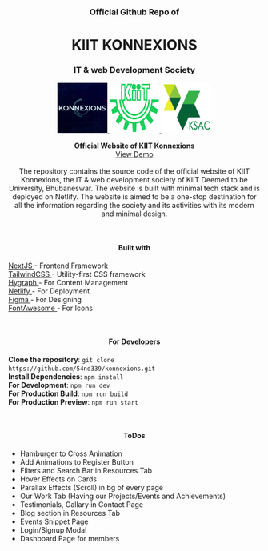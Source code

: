 <h3 align="center">Official Github Repo of</h3>
<h1 align="center">KIIT KONNEXIONS</h1>
<h3 align="center">IT & web Development Society</h3>

<p align="center">
  <a href="https://konnexions.netlify.app">
    <img src="public/logos/grplogo2.png" alt="Konnexions Logo" width="100" height="100">
  </a>
  <a href="https://kiit.ac.in/">
    <img src="public/logos/kiit-logo-png.png" alt="KIIT Logo" width="100" height="100">
  </a>
  <a href="https://ksac.kiit.ac.in/">
    <img src="public/logos/KSAC_logo.png" alt="KSAC_logo" width="100" height="100">
  </a>
</p>

<p align="center">
  <strong>Official Website of KIIT Konnexions</strong> <br />
  <a href="https://konnexions.netlify.app">View Demo</a>
  <br />
  <br />
  The repository contains the source code of the official website of KIIT Konnexions, the IT & web development society of KIIT Deemed to be University, Bhubaneswar. The website is built with minimal tech stack and is deployed on Netlify. The website is aimed to be a one-stop destination for all the information regarding the society and its activities with its modern and minimal design.
</p>
<br />

<h4 align="center">Built with</h4>
<p>
  <a href="https://nextjs.org/"> NextJS </a> - Frontend Framework <br />
  <a href="https://tailwindcss.com/"> TailwindCSS </a> - Utility-first CSS framework <br />
  <a href="https://hyvor.com/hygraph"> Hygraph </a> - For Content Management <br />
  <a href="https://www.netlify.com/"> Netlify </a> - For Deployment <br />
  <a href="https://www.figma.com/"> Figma </a> - For Designing <br />
  <a href="https://fontawesome.com/"> FontAwesome </a> - For Icons <br />
</p>
<br />

<h4 align="center">For Developers</h4>
<p>
  <strong>Clone the repository</strong>:
  <code>git clone https://github.com/54nd339/konnexions.git</code> <br />
  <strong>Install Dependencies</strong>:
  <code>npm install</code> <br />
  <strong>For Development</strong>: 
  <code>npm run dev</code> <br />
  <strong>For Production Build</strong>:
  <code>npm run build</code> <br />
  <strong>For Production Preview</strong>:
  <code>npm run start</code> <br />
</p>
<br />

<h4 align="center">ToDos</h4>
<p>
  <ul>
    <li> Hamburger to Cross Animation </li>
    <li> Add Animations to Register Button </li>
    <li> Filters and Search Bar in Resources Tab </li>
    <li> Hover Effects on Cards </li>
    <li> Parallax Effects (Scroll) in bg of every page </li>
    <li> Our Work Tab (Having our Projects/Events and Achievements) </li>
    <li> Testimonials, Gallary in Contact Page </li>
    <li> Blog section in Resources Tab </li>
    <li> Events Snippet Page </li>
    <li> Login/Signup Modal </li>
    <li> Dashboard Page for members </li>
  </ul>
</p>
<br />
